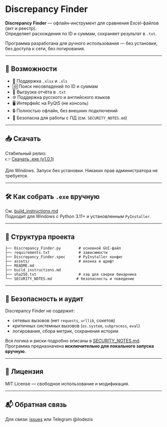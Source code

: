# Discrepancy Finder

**Discrepancy Finder** — офлайн-инструмент для сравнения Excel-файлов (акт и реестр).  
Определяет расхождения по ID и суммам, сохраняет результат в `.txt`.

Программа разработана для ручного использования — без установки, без доступа к сети, без логирования.

---

## 🔧 Возможности

- 📂 Поддержка `.xlsx` и `.xls`
- 🆔 Поиск несовпадений по ID и суммам
- 💾 Выгрузка отчёта в `.txt`
- 🌐 Поддержка русского и английского языков
- 🖥️ Интерфейс на PyQt5 (не консоль)
- 🔒 Полностью офлайн, без внешних подключений
- 🪪 Безопасна для работы с ПД (см. `SECURITY_NOTES.md`)

---

## 📥 Скачать

Стабильный релиз:  
👉 [Скачать .exe (v1.0.1)](https://github.com/ilodezis/discrepancy-finder/releases/latest)

Для Windows. Запуск без установки. Никаких прав администратора не требуется.

---

## 🛠️ Как собрать `.exe` вручную

См. [build_instructions.md](build_instructions.md)  
Подходит для Windows с Python 3.11+ и установленным `PyInstaller`.

---

## 🧾 Структура проекта

```plaintext
├── Discrepancy_Finder.py        # основной GUI-файл
├── requirements.txt             # зависимости
├── Discrepancy_Finder.spec      # PyInstaller конфиг
├── assets/                      # иконка и шрифт
├── README.md
├── build_instructions.md
├── sha256.txt                   # хэш для сверки бинарника
└── SECURITY_NOTES.md           # безопасность и поведение
````

---

## 🔐 Безопасность и аудит

Discrepancy Finder не содержит:

* сетевых вызовов (нет `requests`, `urllib`, сокетов)
* критичных системных вызовов (`os.system`, `subprocess`, `eval`)
* логирования, сбора метрик, сохранения истории

Вся логика и риски подробно описаны в [SECURITY\_NOTES.md](SECURITY_NOTES.md).
Программа предназначена **исключительно для локального запуска вручную**.

---

## 📄 Лицензия

MIT License — свободное использование и модификация.

---

## 📬 Обратная связь

Для связи: [issues](https://github.com/ilodezis/discrepancy-finder/issues) или Telegram @ilodezis

